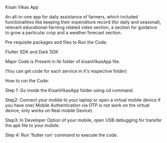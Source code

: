 Kisan Vikas App

An all-in-one app for daily assistance of farmers, which included functionalities like keeping their expenditure record (for daily and seasonal), relevant educational-farming related video section, a section for guidance to grow a particular crop and a weather forecast section.




Pre-requisite packages and files to Run the Code:

Flutter SDK and Dark SDK

Major Code is Present in lib folder of kisanVikasApp file.

(You can get code for each service in it's respective folder)

How to run the Code:

Step 1: Go inside the KisanVikasApp folder using cd command.

Step2: Connect your mobile to your laptop or open a virtual mobile device if you have one( Mobile Authentication via OTP is not work on the virtual device, only works on Real mobile Device).

Step3: In Developer Option of your mobile, open USB debugging for transfer the apk file to your mobile.

Step 4: Run 'flutter run' command to execute the code.

